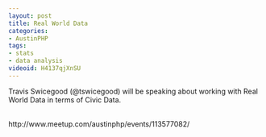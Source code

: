 ```yaml
---
layout: post
title: Real World Data
categories:
- AustinPHP
tags:
- stats
- data analysis
videoid: H4137qjXnSU
---
```


<p>
	Travis Swicegood (@tswicegood) will be speaking about working with Real World Data in terms of Civic Data.
</p>

<br/>
http://www.meetup.com/austinphp/events/113577082/
